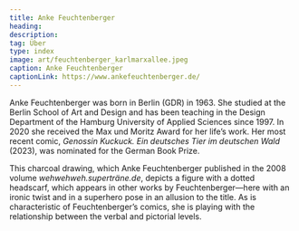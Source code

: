 ```yaml
---
title: Anke Feuchtenberger
heading:
description: 
tag: Über
type: index
image: art/feuchtenberger_karlmarxallee.jpeg
caption: Anke Feuchtenberger
captionLink: https://www.ankefeuchtenberger.de/
---
```


Anke Feuchtenberger was born in Berlin (GDR) in 1963. She studied at the Berlin School of Art and Design and has been teaching in the Design Department of the Hamburg University of Applied Sciences since 1997. In 2020 she received the Max und Moritz Award for her life’s work. Her most recent comic, _Genossin Kuckuck. Ein deutsches Tier im deutschen Wald_ (2023), was nominated for the German Book Prize.

This charcoal drawing, which Anke Feuchtenberger published in the 2008 volume _wehwehweh.superträne.de_, depicts a figure with a dotted headscarf, which appears in other works by Feuchtenberger—here with an ironic twist and in a superhero pose in an allusion to the title. As is characteristic of Feuchtenberger’s comics, she is playing with the relationship between the verbal and pictorial levels.
